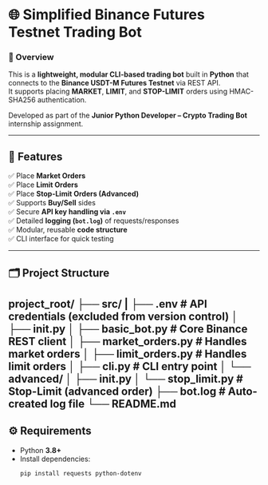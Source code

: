 # 🌐 Simplified Binance Futures Testnet Trading Bot

### 🚀 Overview
This is a **lightweight, modular CLI-based trading bot** built in **Python** that connects to the **Binance USDT-M Futures Testnet** via REST API.  
It supports placing **MARKET**, **LIMIT**, and **STOP-LIMIT** orders using HMAC-SHA256 authentication.

Developed as part of the **Junior Python Developer – Crypto Trading Bot** internship assignment.

---

## 🧩 Features
✅ Place **Market Orders**  
✅ Place **Limit Orders**  
✅ Place **Stop-Limit Orders (Advanced)**  
✅ Supports **Buy/Sell** sides  
✅ Secure **API key handling via `.env`**  
✅ Detailed **logging (`bot.log`)** of requests/responses  
✅ Modular, reusable **code structure**  
✅ CLI interface for quick testing  

---

## 🗂️ Project Structure

project_root/
├── src/
| ├── .env # API credentials (excluded from version control)
│ ├── init.py
│ ├── basic_bot.py # Core Binance REST client
│ ├── market_orders.py # Handles market orders
│ ├── limit_orders.py # Handles limit orders
│ ├── cli.py # CLI entry point
│ └── advanced/
│ ├── init.py
│ └── stop_limit.py # Stop-Limit (advanced order)
├── bot.log # Auto-created log file
└── README.md
---

## ⚙️ Requirements
- Python **3.8+**
- Install dependencies:
  ```bash
  pip install requests python-dotenv

